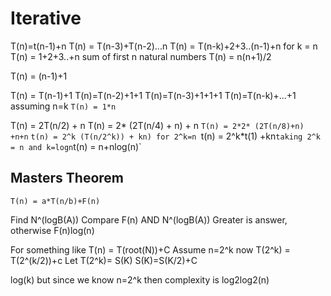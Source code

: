 # Iterative

T(n)=t(n-1)+n
T(n) = T(n-3)+T(n-2)...n
T(n) = T(n-k)+2+3..(n-1)+n
for k = n
T(n) = 1+2+3..+n
sum of first n natural numbers
T(n) = n(n+1)/2


T(n) = (n-1)+1

T(n) = T(n-1)+1
T(n)=T(n-2)+1+1
T(n)=T(n-3)+1+1+1
T(n)=T(n-k)+...+1
assuming  n=k
`T(n) = 1*n`


T(n) = 2T(n/2) + n
T(n) = 2* (2T(n/4) + n)  + n
`T(n) = 2*2* (2T(n/8)+n) +n+n`
`t(n) = 2^k (T(n/2^k)) + kn)
for 2^k=n
`t(n) = 2^k*t(1) +kn`
taking 2^k = n and k=logn
`t(n) = n+nlog(n)`


## Masters Theorem
`T(n) = a*T(n/b)+F(n)`

Find N^(logB(A))
Compare F(n) AND N^(logB(A))
Greater is answer, otherwise
F(n)log(n)

For something like 
T(n) = T(root(N))+C
Assume n=2^k
now T(2^k) = T(2^(k/2))+c
Let T(2^k)= S(K)
S(K)=S(K/2)+C

log(k) but since we know n=2^k
then complexity is log2log2(n)